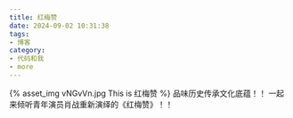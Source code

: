 ```yaml
---
title: 红梅赞
date: 2024-09-02 10:31:38
tags:
- 博客
category:
- 代码和我
- more
---
```

{% asset_img vNGvVn.jpg This is 红梅赞 %}
品味历史传承文化底蕴！！ 一起来倾听青年演员肖战重新演绎的《红梅赞》！！